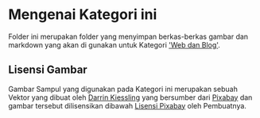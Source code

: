 # Mengenai Kategori ini
Folder ini merupakan folder yang menyimpan berkas-berkas gambar dan markdown yang akan di gunakan untuk Kategori ['Web dan Blog'](https://farrel.franqois.id/kategori/web-dan-blog/).

## Lisensi Gambar
Gambar Sampul yang digunakan pada Kategori ini merupakan sebuah Vektor yang dibuat oleh [Darrin Kiessling](https://pixabay.com/users/dkiessling-3890821/) yang bersumber dari [Pixabay](https://pixabay.com/images/id-1873373/) dan gambar tersebut dilisensikan dibawah [Lisensi Pixabay](https://pixabay.com/service/license/) oleh Pembuatnya.